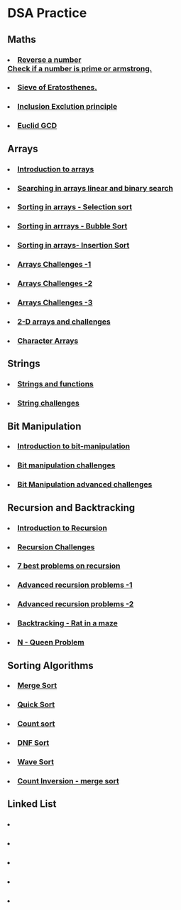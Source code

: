 # DSA Practice

## Maths
### <li><a href="mathematics">Reverse a number<br>Check if a number is prime or armstrong.</a>
### <li><a href="mathematics/sieve.js">Sieve of Eratosthenes. </a>
### <li><a href="mathematics/problem12.js">Inclusion Exclution principle</a>
### <li><a href="mathematics/gcd.js">Euclid GCD</a>

## Arrays
### <li><a href="arrays">Introduction to arrays </a>
### <li><a href="arrays/searching">Searching in arrays linear and binary search</a>
### <li><a href="arrays/sorting/selectionsort.js">Sorting in arrays - Selection sort</a>
### <li><a href="arrays/sorting/bubblesort.js">Sorting in arrrays - Bubble Sort</a>
### <li><a href="arrays/sorting/">Sorting in arrays- Insertion Sort</a>
### <li><a href="arrays/problemset1">Arrays Challenges -1</a>
### <li><a href="arrays/problemset2">Arrays Challenges -2</a>
### <li><a href="arrays/problemset3">Arrays Challenges -3</a>
### <li><a href="arrays/2d-arrays">2-D arrays and challenges</a>
### <li><a href="arrays/char-arrays">Character Arrays</a>

## Strings
### <li><a href="strings">Strings and functions</a>
### <li><a href="strings/problems">String challenges</a>

## Bit Manipulation
### <li><a href="bit-manipulation">Introduction to bit-manipulation</a>
### <li><a href="bit-manipulation/problemset1">Bit manipulation challenges</a>
### <li><a href="bit-manipulation/problemset2">Bit Manipulation advanced challenges</a>

## Recursion and Backtracking
### <li><a href="recursion-backtracking/intro">Introduction to Recursion</a>

### <li><a href="recursion-backtracking/challenges">Recursion Challenges</a>

### <li><a href="recursion-backtracking/best-problems">7 best problems on recursion</a>

### <li><a href="recursion-backtracking/advanced-problems">Advanced recursion problems -1</a>

### <li><a href="recursion-backtracking/advanced-problems">Advanced recursion problems -2</a>

### <li><a href="recursion-backtracking/backtracking">Backtracking - Rat in a maze</a>

### <li><a href="recursion-backtracking/backtracking">N - Queen Problem</a>

## Sorting Algorithms
### <li><a href="">Merge Sort</a>
### <li><a href="">Quick Sort</a>
### <li><a href="">Count sort</a>
### <li><a href="">DNF Sort</a>
### <li><a href="">Wave Sort</a>
### <li><a href="">Count Inversion - merge sort</a>


## Linked List
### <li><a href=""></a>
### <li><a href=""></a>
### <li><a href=""></a>
### <li><a href=""></a>
### <li><a href=""></a>